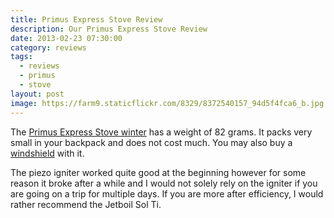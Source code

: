 ```yaml
---
title: Primus Express Stove Review
description: Our Primus Express Stove Review
date: 2013-02-23 07:30:00
category: reviews
tags:
  - reviews
  - primus
  - stove
layout: post
image: https://farm9.staticflickr.com/8329/8372540157_94d5f4fca6_b.jpg
---
```


<amp-img src="https://farm9.staticflickr.com/8329/8372540157_94d5f4fca6_b.jpg" layout="responsive" width="683" height="1024" alt="Primus Express Stove hiking and backpacking ultralight"></amp-img>

<!--more-->

The <a href="http://www.primus.eu/Templates/Pages/3_cols_white_middle.aspx?SectionId=5888" target="_blank">Primus Express Stove winter</a> has a weight of 82 grams. It packs very small in your backpack and does not cost much. You may also buy a <a href="http://www.primus.eu/Templates/Pages/Product.aspx?ItemId=87476" target="_blank">windshield</a> with it.

The piezo igniter worked quite good at the beginning however for some reason it broke after a while and I would not solely rely on the igniter if you are going on a trip for multiple days. If you are more after efficiency, I would rather recommend the Jetboil Sol Ti.

<br>
<script src="//z-na.amazon-adsystem.com/widgets/onejs?MarketPlace=US&adInstanceId=cc781bfd-577f-4efb-9da6-75cb9fc7d1c2"></script>
<br>
